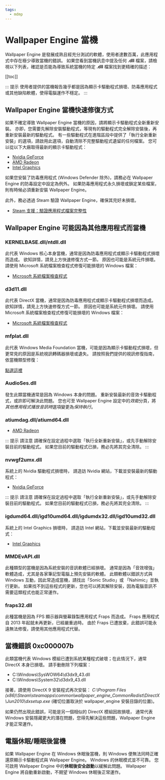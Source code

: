 ```yaml
---
tags:
  - mdmp
---
```


# Wallpaper Engine 當機

Wallpaper Engine 是發展成熟且經充分測試的軟體，使用者達數百萬，此應用程式中存在極少導致當機的錯誤。 如果您看到當機訊息中提及任何 **.dll** 檔案，請檢視以下列表，確認是否能為導致系統當機的特定 **.dll** 檔案找到更精確的描述：

[[toc]]

::: 提示 使用者提供的當機報告幾乎都是因為顯示卡驅動程式損壞、防毒應用程式或其他缺陷軟體，使得電腦運作不穩定。 :::

## Wallpaper Engine 當機快速修復方式

如果不確定導致 Wallpaper Engine 當機的原因，請將顯示卡驅動程式全新重新安裝。 亦即，您需要先解除安裝驅動程式，等現有的驅動程式完全解除安裝後，再重新安裝最新的驅動程式。 有一些驅動程式在進階區段中提供了「執行全新重新安裝」的選項，請啟用此選項，自動清除不完整驅動程式遺留的任何檔案。 您可以從以下大廠取得最新的顯示卡驅動程式：

* [Nvidia GeForce](https://www.nvidia.com/Download/index.aspx)
* [AMD Radeon](https://www.amd.com/support)
* [Intel Graphics](https://downloadcenter.intel.com/product/80939/Graphics-Drivers)

如果您安裝了防毒應用程式 (Windows Defender 除外)，請務必在 Wallpaper Engine 的防毒設定中設定為例外。 如果防毒應用程式永久損壞或鎖定某些檔案，則有時候必須重新安裝 Wallpaper Engine。

此外，務必透過 Steam 驗證 Wallpaper Engine，確保其完好未損壞。

* [Steam 支援：驗證應用程式檔案完整性](https://support.steampowered.com/kb_article.php?ref=2037-QEUH-3335)

## Wallpaper Engine 可能因為其他應用程式而當機

### KERNELBASE.dll/ntdll.dll

此代表 Windows 核心本身當機，通常是因為防毒應用程式或顯示卡驅動程式損壞而造成。 欲知詳情，請見上方快速修復方式一節。 原因也可能是系統元件損壞。 請使用 Microsoft 系統檔案檢查程式修復可能損壞的 Windows 檔案：

* [Microsoft 系統檔案檢查程式](https://support.microsoft.com/en-us/help/929833/use-the-system-file-checker-tool-to-repair-missing-or-corrupted-system)

### d3d11.dll

此代表 DirectX 當機，通常是因為防毒應用程式或顯示卡驅動程式損壞而造成。 欲知詳情，請見上方快速修復方式一節。 原因也可能是系統元件損壞。 請使用 Microsoft 系統檔案檢查程式修復可能損壞的 Windows 檔案：

* [Microsoft 系統檔案檢查程式](https://support.microsoft.com/en-us/help/929833/use-the-system-file-checker-tool-to-repair-missing-or-corrupted-system)

### mfplat.dll

此代表 Windows Media Foundation 當機，可能是因為顯示卡驅動程式損壞，但更常見的原因是系統視訊轉碼器損壞或遺失。 請按照我們提供的視訊修復指南，依當機類型修復：

[點選這裡](/noshow/notplaying.html)

### AudioSes.dll

發生此類當機通常是因為 Windows 本身的問題。 重新安裝最新的音效卡驅動程式，或許即可解決此問題。 您也可至 Wallpaper Engine 設定中的*效能*分頁，將*其他應用程式播放音訊時*選項變更為*保持執行*。

### atiumdag.dll/atiumd64.dll

* [AMD Radeon](https://www.amd.com/support)

::: 提示 請注意 請確保在設定過程中選取「執行全新重新安裝」，或先手動解除安裝目前的驅動程式。 如果您目前的驅動程式已損，務必先將其完全清除。 :::

### nvwgf2umx.dll

系統上的 Nvidia 驅動程式損壞時， 請造訪 Nvidia 網站，下載並安裝最新的驅動程式：

* [Nvidia GeForce](https://www.nvidia.com/Download/index.aspx)

::: 提示 請注意 請確保在設定過程中選取「執行全新重新安裝」，或先手動解除安裝目前的驅動程式。 如果您目前的驅動程式已損，務必先將其完全清除。 :::

### igdumd64.dll/igd10umd64.dll/igdumdx32.dll/igd10umd32.dll

系統上的 Intel Graphics 損壞時， 請造訪 Intel 網站，下載並安裝最新的驅動程式：

* [Intel Graphics](https://downloadcenter.intel.com/product/80939/Graphics-Drivers)


### MMDEvAPI.dll

此種類型的當機是因為系統安裝的音訊軟體已經損壞。 通常是因為「音效增強」軟體造成，尤其是各家筆記型電腦上預先安裝的軟體。 此類軟體以錯誤方式與 Windows 互動，因此常造成當機，請找出「Sonic Studio」或 「Nahimic」並執行更新。 如果找不到這些程式的更新，您也可以將其解除安裝，因為電腦音訊不需要這類程式也能正常運作。

### fraps32.dll

此種當機是因為 FPS 顯示器與螢幕錄製應用程式 Fraps 而造成。 Fraps 應用程式自 2013 年起就未再更新，已經嚴重過時。 由於 Fraps 已遭放棄，此錯誤可能永遠無法修復，請使用其他應用程式代替。

## 當機錯誤 0xc000007b

此類當機代表 Windows 模組已遭到系統某種程式破壞；在此情況下，通常 DirectX 本身已損壞。 請手動刪除下列檔案：

* C:\Windows\SysWOW64\d3dx9_43.dll
* C:\Windows\System32\d3dx9_43.dll

接著，請使用 DirectX 9 安裝程式再次安裝： *C:\Program Files (x86)\Steam\steamapps\common\wallpaper_engine\_CommonRedist\DirectX\Jun2010\dxsetup.exe* (確切位置取決於 wallpaper_engine 安裝目錄的位置)。

如果仍然出現此錯誤，可能是另一個相似的 DirectX 模組因故損壞， 通常代表 Windows 安裝隱藏更大的潛在問題，您得先解決這些問題，Wallpaper Engine 才能正常運作。

## 電腦休眠/睡眠後當機

如果 Wallpaper Engine 在 Windows 休眠後當機，則 Windows 便無法同時正確還原顯示卡驅動程式與 Wallpaper Engine。 Windows 的休眠模式並不可靠。 您可啟用 Wallpaper Engine 中的**休眠後安全啟動**以緩解此問題。 Wallpaper Engine 將自動重新啟動，不期望 Windows 休眠後正常運作。